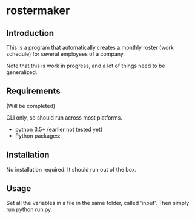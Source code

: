 # rostermaker

## Introduction

This is a program that automatically creates a monthly roster (work schedule) for several employees of a company.

Note that this is work in progress, and a lot of things need to be generalized.

## Requirements

(Will be completed)

CLI only, so should run across most platforms.

* python 3.5+ (earlier not tested yet)
* Python packages:

## Installation

No installation required. It should run out of the box.

## Usage

Set all the variables in a file in the same folder, called 'input'. Then simply run python run.py.
